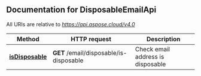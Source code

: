 ## Documentation for DisposableEmailApi

All URIs are relative to *https://api.aspose.cloud/v4.0*

Method | HTTP request | Description
------ | ------------ | -----------
[**isDisposable**](DisposableEmailApi.md#isDisposable) | **GET** /email/disposable/is-disposable | Check email address is disposable

